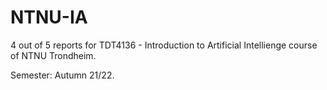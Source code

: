 # NTNU-IA

4 out of 5 reports for TDT4136 - Introduction to Artificial Intellienge course of NTNU Trondheim. 

Semester: Autumn 21/22.
